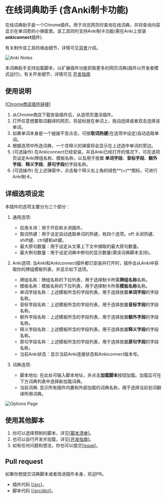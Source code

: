 # 在线词典助手 (含Anki制卡功能)

在线词典助手是一个Chrome插件。用于浏览网页时查询在线词典，并将查询内容显示在单词旁的小弹窗里。该工具同时支持Anki制卡功能(需在Anki上安装**ankiconnect**插件).

有关制作该工具的缘由细节，详情可见[背景](doc/background.zh_CN.md)介绍。

![Anki Notes](https://raw.githubusercontent.com/ninja33/ODH/master/doc/img/anki_001_640x400.png)

本词典助手支持加载脚本，以扩展插件功能抓取更多的网页词典(插件以开发者模式运行)。有关开发细节，详情可见 [开发指南](doc/development.zh_CN.md)

## 使用说明

[[Chrome商店插件链接](https://chrome.google.com/webstore/detail/anki-online-dictionary-he/lppjdajkacanlmpbbcdkccjkdbpllajb?hl=en)]

1. 从Chrome商店下载安装插件后，从选项页激活插件。
2. 打开任意想要取词翻译的网页，将鼠标放在单词上，拖动选择或者双击选择该单词。
3. 如果单词本身是一个链接不宜点击，可按**取词热键**(在选项中设定)自动选取单词。
4. 根据选项中所选词典，一个含释义的弹窗将会显示在上述选中单词的旁边。
5. (可选操作) 在Ankiconnect已经安装，并且Anki已经打开的情况下，可在选项页设定Anki牌组名称、模板名称，以及用于放置 **单词字段**、**音标字段**、**额外字段**、**释义字段**、**原句字段**的字段名称。
6. (可选操作) 在上述弹窗中，点击每个释义右上角的绿色**(+)**图标，可进行Anki制卡。

## 详细选项设定

本插件的选项主要分为三个部分：

1. 通用选项:
    - 启用关闭：用于开启和关闭插件。
    - 取词热键：用于设定自动选取单词的热键，有四个选项。off:关闭热键、shift键、ctrl键和alt键。
    - 最大原句数量：用于设定从文章上下文中摘取的最大原句数量。
    - 最大例句数量：用于设定词典中例句的显示数量(需该词典脚本支持)。
2. Anki选项:
    当Anki和Ankiconnect插件都已安装并打开时，插件会从Anki中获取你的牌组模板列表，并显示如下选项。
    - 牌组名称：牌组名称的下拉列表，用于选择制卡所需**牌组名称**名称。
    - 模板名称：模板名称的下拉列表，用于选择制卡所需**模板名称**名称。
    - 单词字段名称：上述模板所含的字段列表，用于选择放置**单词字段**的字段名称。
    - 音标字段名称：上述模板所含的字段列表，用于选择放置**音标字段**的字段名称。
    - 额外字段名称：上述模板所含的字段列表，用于选择放置**额外字段**的字段名称。
    - 释义字段名称：上述模板所含的字段列表，用于选择放置**释义字段**的字段名称。
    - 原句字段名称：上述模板所含的字段列表，用于选择放置**原句字段**的字段名称。
    - 当前Anki状态：显示当前Anki连接状态和Ankiconnect版本号。

3. 词典选项:

    - 脚本地址: 在此处可输入脚本地址，并点击**加载脚本**按钮加载。加载后可在下方词典列表中选择新加载词典。
    - 当前词典: 显示所有插件内置和外部加载的词典名称，用于选择当前划词翻译所用词典。

![Options Page](https://raw.githubusercontent.com/ninja33/ODH/master/doc/img/option_general_640x400.png)

## 使用其他脚本

1. 你可以选择预制的脚本，详见[[脚本清单](doc/scriptlist.md)]。
2. 也可以自行开发并加载，详见[[开发指南](doc/development.md)]。
3. 如有任何问题和想法，你也可以提交[[issue](https://github.com/ninja33/ODH/issues)]。

## Pull request

如果你想提交词典脚本或者改进插件本身，欢迎PR。

- 插件代码 [[/src](https://github.com/ninja33/ODH/tree/master/src)]。
- 脚本代码 [[/src/dict](https://github.com/ninja33/ODH/tree/master/src/dict)]。